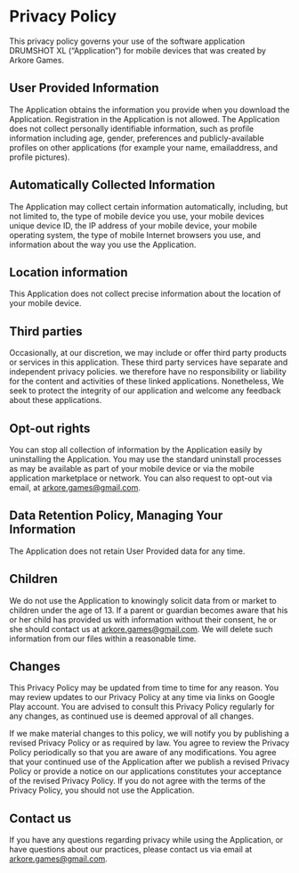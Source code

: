 # Privacy Policy

This privacy policy governs your use of the software application DRUMSHOT XL (“Application”) for mobile devices that was created by Arkore Games.

## User Provided Information
The Application obtains the information you provide when you download the Application. Registration in the Application is not allowed. The Application does not collect personally identifiable information, such as profile information including age, gender, preferences and publicly-available profiles on other applications (for example your name, emailaddress, and profile pictures).

## Automatically Collected Information
The Application may collect certain information automatically, including, but not limited to, the type of mobile device you use, your mobile devices unique device ID, the IP address of your mobile device, your mobile operating system, the type of mobile Internet browsers you use, and information about the way you use the Application.

## Location information
This Application does not collect precise information about the location of your mobile device.

## Third parties 
Occasionally, at our discretion, we may include or offer third party products or services in this application. These third party services have separate and independent privacy policies. we therefore have no responsibility or liability for the content and activities of these linked applications. Nonetheless, We seek to protect the integrity of our application and welcome any feedback about these applications.

## Opt-out rights
You can stop all collection of information by the Application easily by uninstalling the Application. You may use the standard uninstall processes as may be available as part of your mobile device or via the mobile application marketplace or network. You can also request to opt-out via email, at arkore.games@gmail.com.

## Data Retention Policy, Managing Your Information
The Application does not retain User Provided data for any time.

## Children
We do not use the Application to knowingly solicit data from or market to children under the age of 13. If a parent or guardian becomes aware that his or her child has provided us with information without their consent, he or she should contact us at arkore.games@gmail.com. We will delete such information from our files within a reasonable time.

## Changes
This Privacy Policy may be updated from time to time for any reason. You may review updates to our Privacy Policy at any time via links on Google Play account. You are advised to consult this Privacy Policy regularly for any changes, as continued use is deemed approval of all changes.

If we make material changes to this policy, we will notify you by publishing a revised Privacy Policy or as required by law. You agree to review the Privacy Policy periodically so that you are aware of any modifications. You agree that your continued use of the Application after we publish a revised Privacy Policy or provide a notice on our applications constitutes your acceptance of the revised Privacy Policy. If you do not agree with the terms of the Privacy Policy, you should not use the Application.

## Contact us
If you have any questions regarding privacy while using the Application, or have questions about our practices, please contact us via email at arkore.games@gmail.com.
